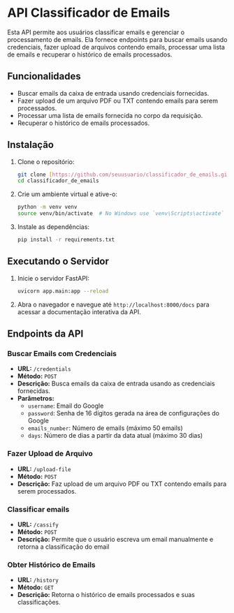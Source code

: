 # API Classificador de Emails

Esta API permite aos usuários classificar emails e gerenciar o processamento de emails. Ela fornece endpoints para buscar emails usando credenciais, fazer upload de arquivos contendo emails, processar uma lista de emails e recuperar o histórico de emails processados.

## Funcionalidades

- Buscar emails da caixa de entrada usando credenciais fornecidas.
- Fazer upload de um arquivo PDF ou TXT contendo emails para serem processados.
- Processar uma lista de emails fornecida no corpo da requisição.
- Recuperar o histórico de emails processados.

## Instalação

1. Clone o repositório:
    ```sh
    git clone [https://github.com/seuusuario/classificador_de_emails.git](https://github.com/davidbalzarini/classifier_email.git)
    cd classificador_de_emails
    ```

2. Crie um ambiente virtual e ative-o:
    ```sh
    python -m venv venv
    source venv/bin/activate  # No Windows use `venv\Scripts\activate`
    ```

3. Instale as dependências:
    ```sh
    pip install -r requirements.txt
    ```


## Executando o Servidor

1. Inicie o servidor FastAPI:
    ```sh
    uvicorn app.main:app --reload
    ```

2. Abra o navegador e navegue até `http://localhost:8000/docs` para acessar a documentação interativa da API.

## Endpoints da API

### Buscar Emails com Credenciais

- **URL:** `/credentials`
- **Método:** `POST`
- **Descrição:** Busca emails da caixa de entrada usando as credenciais fornecidas.
- **Parâmetros:**
  - `username`: Email do Google
  - `password`: Senha de 16 dígitos gerada na área de configurações do Google
  - `emails_number`: Número de emails (máximo 50 emails)
  - `days`: Número de dias a partir da data atual (máximo 30 dias)

### Fazer Upload de Arquivo

- **URL:** `/upload-file`
- **Método:** `POST`
- **Descrição:** Faz upload de um arquivo PDF ou TXT contendo emails para serem processados.

### Classificar emails

- **URL:** `/cassify`
- **Método:** `POST`
- **Descrição:** Permite que o usuário escreva um email manualmente e retorna a classificação do email

### Obter Histórico de Emails

- **URL:** `/history`
- **Método:** `GET`
- **Descrição:** Retorna o histórico de emails processados e suas classificações.
